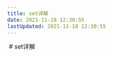 ```yaml
---
title: set详解
date: 2021-11-18 12:30:55
lastUpdated: 2021-11-18 12:30:55
---
```


<img src="">
# set详解
